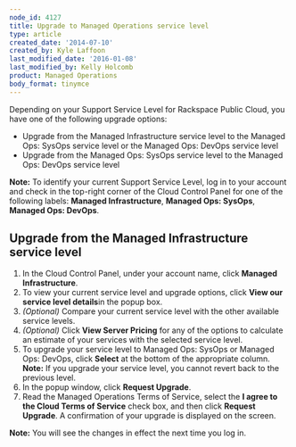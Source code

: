 ```yaml
---
node_id: 4127
title: Upgrade to Managed Operations service level
type: article
created_date: '2014-07-10'
created_by: Kyle Laffoon
last_modified_date: '2016-01-08'
last_modified_by: Kelly Holcomb
product: Managed Operations
body_format: tinymce
---
```


Depending on your Support Service Level for Rackspace Public Cloud, you
have one of the following upgrade options:

-   Upgrade from the Managed Infrastructure service level to the Managed
    Ops: SysOps service level or the Managed Ops: DevOps service level
-   Upgrade from the Managed Ops: SysOps service level to the Managed
    Ops: DevOps service level

**Note:** To identify your current Support Service Level, log in to your
account and check in the top-right corner of the Cloud Control Panel for
one of the following labels: **Managed Infrastructure**, **Managed Ops:
SysOps**, **Managed Ops: DevOps**.

**Upgrade from the Managed Infrastructure service level**
---------------------------------------------------------

1.  In the Cloud Control Panel, under your account name, click **Managed
    Infrastructure**.
2.  To view your current service level and upgrade options, click **View
    our service level details**in the popup box.
3.  *(Optional)* Compare your current service level with the other
    available service levels.
4.  *(Optional)* Click **View Server Pricing** for any of the options to
    calculate an estimate of your services with the selected
    service level.
5.  To upgrade your service level to Managed Ops: SysOps or Managed Ops:
    DevOps, click **Select** at the bottom of the appropriate column.
    **Note:** If you upgrade your service level, you cannot revert back
    to the previous level.
6.  In the popup window, click **Request Upgrade**.
7.  Read the Managed Operations Terms of Service, select the **I agree
    to the Cloud Terms of Service** check box, and then click **Request
    Upgrade**.
    A confirmation of your upgrade is displayed on the screen.

**Note:** You will see the changes in effect the next time you log in.

